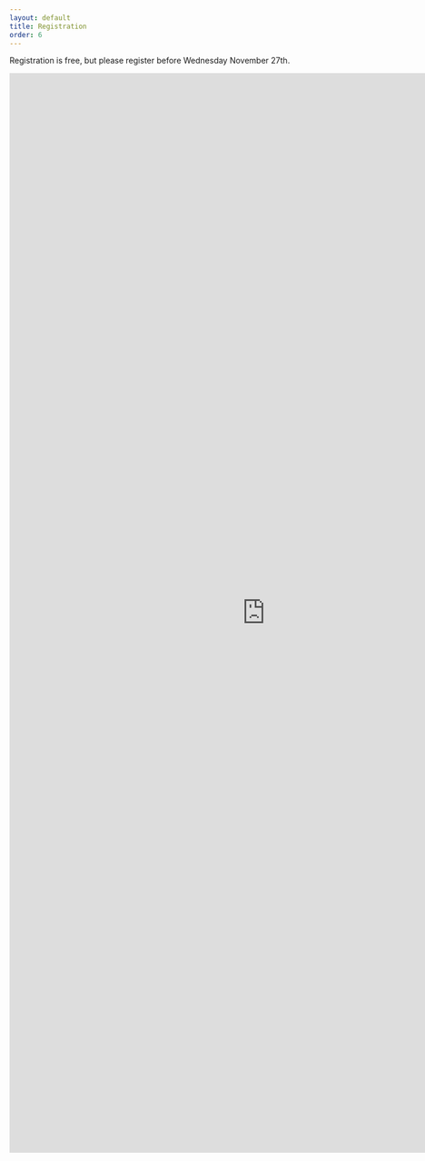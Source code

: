 ```yaml
---
layout: default
title: Registration
order: 6
---
```

Registration is free, but please register before Wednesday November 27th.

<iframe height="1900" width="900" frameBorder="0" class="embed-responsive-item" src="https://lfitaskforce.github.io/meeting-registration-form/index.html?backend=https://balfi.herokuapp.com&secret=b3994a70e56cf2a9f75747d275f00b333e20e38cc1a82413d40179c2c1ac1c10" allowfullscreen></iframe>
